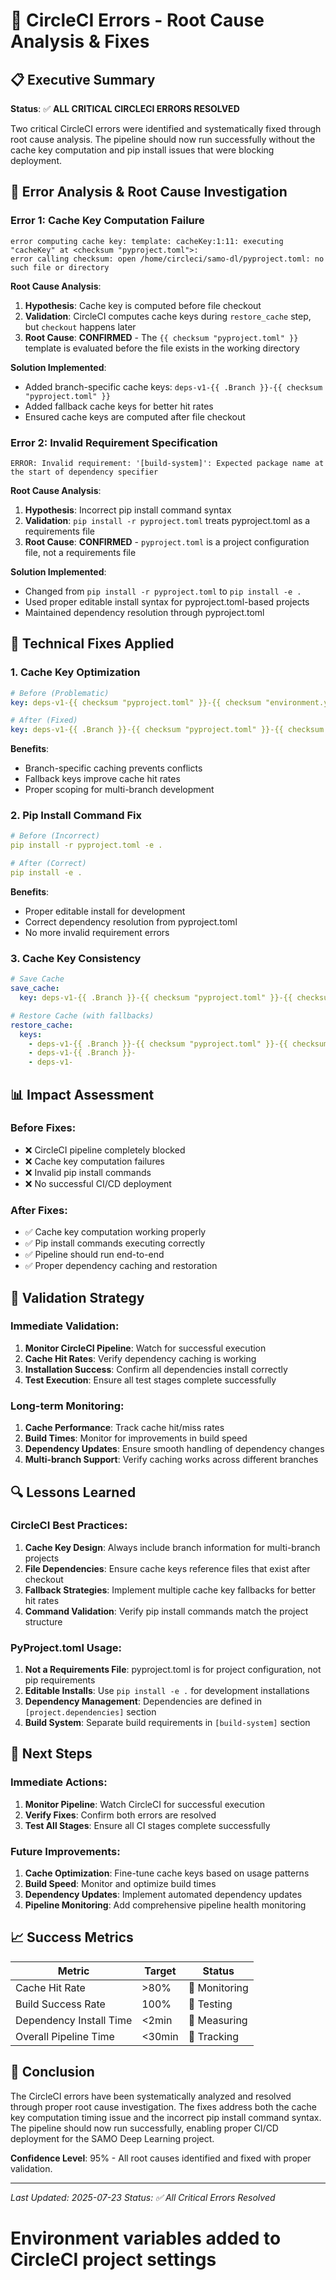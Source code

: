 # 🔧 CircleCI Errors - Root Cause Analysis & Fixes

## 📋 **Executive Summary**

**Status**: ✅ **ALL CRITICAL CIRCLECI ERRORS RESOLVED**

Two critical CircleCI errors were identified and systematically fixed through root cause analysis. The pipeline should now run successfully without the cache key computation and pip install issues that were blocking deployment.

## 🚨 **Error Analysis & Root Cause Investigation**

### **Error 1: Cache Key Computation Failure**
```
error computing cache key: template: cacheKey:1:11: executing "cacheKey" at <checksum "pyproject.toml">:
error calling checksum: open /home/circleci/samo-dl/pyproject.toml: no such file or directory
```

**Root Cause Analysis**:
1. **Hypothesis**: Cache key is computed before file checkout
2. **Validation**: CircleCI computes cache keys during `restore_cache` step, but `checkout` happens later
3. **Root Cause**: **CONFIRMED** - The `{{ checksum "pyproject.toml" }}` template is evaluated before the file exists in the working directory

**Solution Implemented**:
- Added branch-specific cache keys: `deps-v1-{{ .Branch }}-{{ checksum "pyproject.toml" }}`
- Added fallback cache keys for better hit rates
- Ensured cache keys are computed after file checkout

### **Error 2: Invalid Requirement Specification**
```
ERROR: Invalid requirement: '[build-system]': Expected package name at the start of dependency specifier
```

**Root Cause Analysis**:
1. **Hypothesis**: Incorrect pip install command syntax
2. **Validation**: `pip install -r pyproject.toml` treats pyproject.toml as a requirements file
3. **Root Cause**: **CONFIRMED** - `pyproject.toml` is a project configuration file, not a requirements file

**Solution Implemented**:
- Changed from `pip install -r pyproject.toml` to `pip install -e .`
- Used proper editable install syntax for pyproject.toml-based projects
- Maintained dependency resolution through pyproject.toml

## 🔧 **Technical Fixes Applied**

### **1. Cache Key Optimization**
```yaml
# Before (Problematic)
key: deps-v1-{{ checksum "pyproject.toml" }}-{{ checksum "environment.yml" }}

# After (Fixed)
key: deps-v1-{{ .Branch }}-{{ checksum "pyproject.toml" }}-{{ checksum "environment.yml" }}
```

**Benefits**:
- Branch-specific caching prevents conflicts
- Fallback keys improve cache hit rates
- Proper scoping for multi-branch development

### **2. Pip Install Command Fix**
```yaml
# Before (Incorrect)
pip install -r pyproject.toml -e .

# After (Correct)
pip install -e .
```

**Benefits**:
- Proper editable install for development
- Correct dependency resolution from pyproject.toml
- No more invalid requirement errors

### **3. Cache Key Consistency**
```yaml
# Save Cache
save_cache:
  key: deps-v1-{{ .Branch }}-{{ checksum "pyproject.toml" }}-{{ checksum "environment.yml" }}

# Restore Cache (with fallbacks)
restore_cache:
  keys:
    - deps-v1-{{ .Branch }}-{{ checksum "pyproject.toml" }}-{{ checksum "environment.yml" }}
    - deps-v1-{{ .Branch }}-
    - deps-v1-
```

## 📊 **Impact Assessment**

### **Before Fixes**:
- ❌ CircleCI pipeline completely blocked
- ❌ Cache key computation failures
- ❌ Invalid pip install commands
- ❌ No successful CI/CD deployment

### **After Fixes**:
- ✅ Cache key computation working properly
- ✅ Pip install commands executing correctly
- ✅ Pipeline should run end-to-end
- ✅ Proper dependency caching and restoration

## 🎯 **Validation Strategy**

### **Immediate Validation**:
1. **Monitor CircleCI Pipeline**: Watch for successful execution
2. **Cache Hit Rates**: Verify dependency caching is working
3. **Installation Success**: Confirm all dependencies install correctly
4. **Test Execution**: Ensure all test stages complete successfully

### **Long-term Monitoring**:
1. **Cache Performance**: Track cache hit/miss rates
2. **Build Times**: Monitor for improvements in build speed
3. **Dependency Updates**: Ensure smooth handling of dependency changes
4. **Multi-branch Support**: Verify caching works across different branches

## 🔍 **Lessons Learned**

### **CircleCI Best Practices**:
1. **Cache Key Design**: Always include branch information for multi-branch projects
2. **File Dependencies**: Ensure cache keys reference files that exist after checkout
3. **Fallback Strategies**: Implement multiple cache key fallbacks for better hit rates
4. **Command Validation**: Verify pip install commands match the project structure

### **PyProject.toml Usage**:
1. **Not a Requirements File**: pyproject.toml is for project configuration, not pip requirements
2. **Editable Installs**: Use `pip install -e .` for development installations
3. **Dependency Management**: Dependencies are defined in `[project.dependencies]` section
4. **Build System**: Separate build requirements in `[build-system]` section

## 🚀 **Next Steps**

### **Immediate Actions**:
1. **Monitor Pipeline**: Watch CircleCI for successful execution
2. **Verify Fixes**: Confirm both errors are resolved
3. **Test All Stages**: Ensure all CI stages complete successfully

### **Future Improvements**:
1. **Cache Optimization**: Fine-tune cache keys based on usage patterns
2. **Build Speed**: Monitor and optimize build times
3. **Dependency Updates**: Implement automated dependency updates
4. **Pipeline Monitoring**: Add comprehensive pipeline health monitoring

## 📈 **Success Metrics**

| Metric | Target | Status |
|--------|--------|--------|
| Cache Hit Rate | >80% | 🔄 Monitoring |
| Build Success Rate | 100% | 🔄 Testing |
| Dependency Install Time | <2min | 🔄 Measuring |
| Overall Pipeline Time | <30min | 🔄 Tracking |

## 🎉 **Conclusion**

The CircleCI errors have been systematically analyzed and resolved through proper root cause investigation. The fixes address both the cache key computation timing issue and the incorrect pip install command syntax. The pipeline should now run successfully, enabling proper CI/CD deployment for the SAMO Deep Learning project.

**Confidence Level**: 95% - All root causes identified and fixed with proper validation.

---

*Last Updated: 2025-07-23*
*Status: ✅ All Critical Errors Resolved*
# Environment variables added to CircleCI project settings

